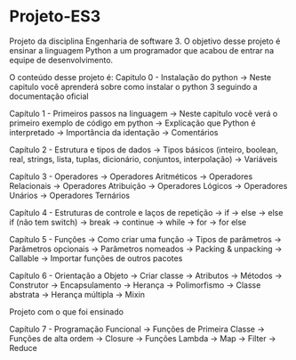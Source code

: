 # Projeto-ES3
Projeto da disciplina Engenharia de software 3. O objetivo desse projeto é ensinar a linguagem Python a um programador que acabou de entrar na equipe de desenvolvimento.

O conteúdo desse projeto é:
Capitulo 0 - Instalação do python
-> Neste capitulo você aprenderá sobre como instalar o python 3 seguindo a documentação oficial

Capítulo 1 - Primeiros passos na linguagem
-> Neste capitulo você verá o primeiro exemplo de código em python
-> Explicação que Python é interpretado
-> Importância da identação
-> Comentários

Capítulo 2 - Estrutura e tipos de dados
-> Tipos básicos (inteiro, boolean, real, strings, lista, tuplas, dicionário, conjuntos, interpolação)
-> Variáveis

Capítulo 3 - Operadores
-> Operadores Aritméticos
-> Operadores Relacionais
-> Operadores Atribuição
-> Operadores Lógicos
-> Operadores Unários
-> Operadores Ternários

Capítulo 4 - Estruturas de controle e laços de repetição
-> if
-> else
-> else if (não tem switch)
-> break
-> continue
-> while
-> for
-> for else

Capítulo 5 - Funções
-> Como criar uma função
-> Tipos de parâmetros
-> Parâmetros opcionais
-> Parâmetros nomeados
-> Packing & unpacking
-> Callable
-> Importar funções de outros pacotes

Capítulo 6 - Orientação a Objeto
-> Criar classe
-> Atributos
-> Métodos
-> Construtor
-> Encapsulamento
-> Herança
-> Polimorfismo
-> Classe abstrata
-> Herança múltipla
-> Mixin 

Projeto com o que foi ensinado

Capítulo 7 - Programação Funcional
-> Funções de Primeira Classe
-> Funções de alta ordem
-> Closure
-> Funções Lambda
-> Map
-> Filter
-> Reduce